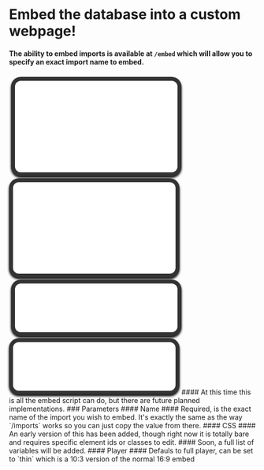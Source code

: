 # Embed the database into a custom webpage!
#### The ability to embed imports is available at `/embed` which will allow you to specify an exact import name to embed.
<style>iframe.userdbembed {margin-top:4px;border:none;width:330px;aspect-ratio: 16/9;box-shadow:black 0px 3px 4px 0px;border-radius: 20px;padding: 8px;background: #333;display:inline-block}iframe.userdbembed:nth-child(even){margin-left:4px}</style>
<iframe src="/embed?name=Homebrew%20Channel%20Theme&amp;css=a.global-post-label%7Bbackground:%23333!important%7D.plyr--audio%20.plyr__controls%7Bpadding:8px!important%7D.plyr--audio%7Bmargin-top:-36px!important%7Dhtml%7Bbackground:%23333!important%7D" class="userdbembed"></iframe>
<iframe src="/embed?name=LittleBigPlanet%202%20Move%20Pack%20-%20move_main_2&amp;css=a.global-post-label%7Bbackground:%23333!important%7D.plyr--audio%20.plyr__controls%7Bpadding:8px!important%7D.plyr--audio%7Bmargin-top:-36px!important%7Dhtml%7Bbackground:%23333!important%7D" class="userdbembed"></iframe>
<iframe src="/embed?player=thin&amp;name=LittleBigPlanet%202%20-%20The%20Pod&amp;css=a.global-post-label%7Bbackground:%23333!important%7D.plyr--audio%20.plyr__controls%7Bpadding:8px!important%7D.plyr--audio%7Bmargin-top:-36px!important%7Dhtml%7Bbackground:%23333!important%7D" class="userdbembed" style="aspect-ratio:10/3"></iframe>
<iframe src="/embed?player=thin&amp;name=LittleBigPlanet%203%20Alpha%20-%20The%20Pod&amp;css=a.global-post-label%7Bbackground:%23333!important%7D.plyr--audio%20.plyr__controls%7Bpadding:8px!important%7D.plyr--audio%7Bmargin-top:-36px!important%7Dhtml%7Bbackground:%23333!important%7D" class="userdbembed" style="aspect-ratio:10/3"></iframe>
#### At this time this is all the embed script can do, but there are future planned implementations.
### Parameters
#### Name
#### Required, is the exact name of the import you wish to embed. It's exactly the same as the way `/imports` works so you can just copy the value from there.
#### CSS
#### An early version of this has been added, though right now it is totally bare and requires specific element ids or classes to edit.
#### Soon, a full list of variables will be added.
#### Player
#### Defauls to full player, can be set to `thin` which is a 10:3 version of the normal 16:9 embed
